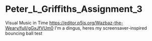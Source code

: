 # Peter_L_Griffiths_Assignment_3
Visual Music in Time
https://editor.p5js.org/Wazbaz-the-Weary/full/gGxJfVUm0
I'm a dingus, heres my screensaver-inspired bouncing ball test
